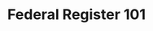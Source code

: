 ---
highlight: "false" 
title: "Federal Register 101"
description: "The office annually compiles all current regulations into the bound volumes of the Code of Federal Regulations (CFR). This is an information slick that explains the register. "
url-link: "https://www.federalregister.gov/uploads/2011/01/fr_101.pdf"
type: "PDF"
gov-only: "false"
is-external: "true"
publication-date: "Spring 2010"
reading-time: "6"
resource-type: "information-slick"
filter: "p-filter"
audience: "industry-all-businesses"
branded-offerings: "acquisition-policy-it-category"
---